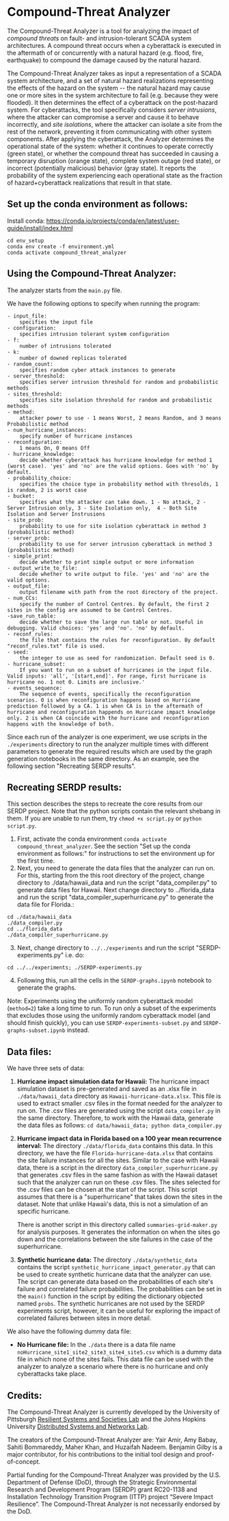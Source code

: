 # Compound-Threat Analyzer 

The Compound-Threat Analyzer is a tool for analyzing the impact of *compound
threats* on fault- and intrusion-tolerant SCADA system architectures. A
compound threat occurs when a cyberattack is executed in the aftermath of or
concurrently with a natural hazard (e.g. flood, fire, earthquake) to compound
the damage caused by the natural hazard.

The Compound-Threat Analyzer takes as input a representation of a SCADA system
architecture, and a set of natural hazard realizations representing the effects
of the hazard on the system -- the natural hazard may cause one or more sites
in the system architecture to fail (e.g. because they were flooded). It then
determines the effect of a cyberattack on the post-hazard system. For
cyberattacks, the tool specifically considers *server intrusions*, where the
attacker can compromise a server and cause it to behave incorrectly, and *site
isolations*, where the attacker can isolate a site from the rest of the
network, preventing it from communicating with other system components. After
applying the cyberattack, the Analyzer determines the operational state of the
system: whether it continues to operate correctly (green state), or whether the
compound threat has succeeded in causing a temporary disruption (orange state),
complete system outage (red state), or incorrect (potentially malicious)
behavior (gray state). It reports the probability of the system experiencing
each operational state as the fraction of hazard+cyberattack realizations that
result in that state.

## Set up the conda environment as follows:

Install conda: https://conda.io/projects/conda/en/latest/user-guide/install/index.html

```
cd env_setup
conda env create -f environment.yml
conda activate compound_threat_analyzer
```


## Using the Compound-Threat Analyzer:

The analyzer starts from the ```main.py``` file. 

We have the following options to specify when running the program:

    - input_file: 
        specifies the input file
    - configuration: 
        specifies intrusion tolerant system configuration
    - f: 
        number of intrusions tolerated
    - k: 
        number of downed replicas tolerated
    - random_count: 
        specifies random cyber attack instances to generate
    - server_threshold: 
        specifies server intrusion threshold for random and probabilistic methods
    - sites_threshold: 
        specifies site isolation threshold for random and probabilistic methods
    - method: 
        attacker power to use - 1 means Worst, 2 means Random, and 3 means Probabilistic method
    - num_hurricane_instances: 
        specify number of hurricane instances
    - reconfiguration: 
        1 means On, 0 means Off
    - hurricane_knowledge: 
        decide whether cyberattack has hurricane knowledge for method 1 (worst case). 'yes' and 'no' are the valid options. Goes with 'no' by default.
    - probability_choice: 
        specifies the choice type in probability method with thresolds, 1 is random, 2 is worst case
    - bucket: 
        specifies what the attacker can take down. 1 - No attack, 2 - Server Intrusion only, 3 - Site Isolation only,  4 - Both Site Isolation and Server Instrusions
    - site_prob: 
        probability to use for site isolation cyberattack in method 3 (probabilistic method)
    - server_prob: 
        probability to use for server intrusion cyberattack in method 3 (probabilistic method)
    - simple_print: 
        decide whether to print simple output or more information
    - output_write_to_file: 
        decide whether to write output to file. 'yes' and 'no' are the valid options.
    - output_file: 
        output filename with path from the root directory of the project.
    - num_CCs:
        specify the number of Control Centres. By default, the first 2 sites in the config are assumed to be Control Centres.
    -save_run_table:
        decide whether to save the large run table or not. Useful in debugging. Valid choices: 'yes' and 'no'. 'no' by default.
    - reconf_rules:
        the file that contains the rules for reconfiguration. By default "reconf_rules.txt" file is used.
    - seed: 
        the integer to use as seed for randomization. Default seed is 0.
    - hurricane_subset:
        If you want to run on a subset of hurricanes in the input file. Valid inputs: 'all', '[start,end]'. For range, first hurricane is hurricane no. 1 not 0. Limits are inclusive.'
    - events_sequence:
        The sequence of events, specifically the reconfiguration scenarios. 0 is when reconfiguration happens based on Hurricane prediction followed by a CA. 1 is when CA is in the aftermath of hurricane and reconfiguration happends on Hurricane impact knowledge only. 2 is when CA coincide with the hurricane and reconfiguration happens with the knowledge of both.


Since each run of the analyzer is one experiment, we use scripts in the ```./experiments``` directory to run the analyzer multiple times with different parameters to generate the required results which are used by the graph generation notebooks in the same directory. As an example, see the following section "Recreating SERDP results". 

## Recreating SERDP results:
This section describes the steps to recreate the core results from our SERDP project. Note that the python scripts contain the relevant shebang in them. If you are unable to run them, try ```chmod +x script.py``` or ```python script.py```.
1. First, activate the conda environment ```conda activate compound_threat_analyzer```. See the section "Set up the conda environment as follows:" for instructions to set the environment up for the first time. 
2. Next, you need to generate the data files that the analyzer can run on. For this, starting from the this root directory of the project, change directory to ./data/hawaii_data and run the script "data_compiler.py" to generate data files for Hawaii. Next change directory to ../florida_data and run the script "data_compiler_superhurricane.py" to generate the data file for Florida.:


```
cd ./data/hawaii_data
./data_compiler.py
cd ../florida_data
./data_compiler_superhurricane.py
```

3. Next, change directory to `../../experiments` and run the script "SERDP-experiments.py" i.e. do:

```
cd ../../experiments; ./SERDP-experiments.py
```

4. Following this, run all the cells in the ```SERDP-graphs.ipynb``` notebook to generate the graphs.

Note: Experiments using the uniformly random cyberattack model (`method=2`)
take a long time to run. To run only a subset of the experiments that excludes
those using the uniformly random cyberattack model (and should finish quickly),
you can use `SERDP-experiments-subset.py` and `SERDP-graphs-subset.ipynb`
instead.

## Data files:
We have three sets of data:
1. **Hurricane impact simulation data for Hawaii:**
    The hurricane impact simulation dataset is pre-generated and saved as an .xlsx file in ```./data/hawaii_data``` directory as ```Hawaii-hurricane-data.xlsx```. This file is used to extract smaller .csv files in the format needed for the analyzer to run on. The .csv files are generated using the script ```data_compiler.py``` in the same directory. Therefore, to work with the Hawaii data, generate the data files as follows: ``` cd data/hawaii_data; python data_compiler.py ```

2. **Hurricane impact data in Florida based on a 100 year mean recurrence interval:**
    The directory ```./data/florida_data``` contains this data. In this directory, we have the file ```Florida-hurricane-data.xlsx``` that contains the site failure instances for all the sites. Similar to the case with Hawaii data, there is a script in the directory ```data_compiler_superhurricane.py``` that generates .csv files in the same fashion as with the Hawaii dataset such that the analyzer can run on these .csv files. The sites selected for the .csv files can be chosen at the start of the script. This script assumes that there is a "superhurricane" that takes down the sites in the dataset. Note that unlike Hawaii's data, this is not a simulation of an specific hurricane.

    There is another script in this directory called ```summaries-grid-maker.py``` for analysis purposes. It generates the information on when the sites go down and the correlations between the site failures in the case of the superhurricane.

3. **Synthetic hurricane data:**
    The directory ```./data/synthetic_data``` contains the script ```synthetic_hurricane_impact_generator.py``` that can be used to create synthetic hurricane data that the analyzer can use. The script can generate data based on the probabilities of each site's failure and correlated failure probabilities. The probabilities can be set in the ```main()``` function in the script by editing the dictionary objected named ```probs```. The synthetic hurricanes are not used by the SERDP experiments script, however, it can be useful for exploring the impact of correlated failures between sites in more detail.

We also have the following dummy data file:
- **No Hurricane file:**
    In the ```./data``` there is a data file name ```noHurricane_site1_site2_site3_site4_site5.csv``` which is a dummy data file in which none of the sites fails. This data file can be used with the analyzer to analyze a scenario where there is no hurricane and only cyberattacks take place. 

## Credits:

The Compound-Threat Analyzer is currently developed by the University of
Pittsburgh [Resilient Systems and Societies Lab](https://rsslab.io/) and the
Johns Hopkins University [Distributed Systems and Networks
Lab](http://www.dsn.jhu.edu).

The creators of the Compound-Threat Analyzer are: Yair Amir, Amy Babay, Sahiti
Bommareddy, Maher Khan, and Huzaifah Nadeem. Benjamin Gilby is a major
contributor, for his contributions to the initial tool design and
proof-of-concept.

Partial funding for the Compound-Threat Analyzer was provided by the  U.S.
Department of Defense (DoD), through the Strategic Environmental Research and
Development Program (SERDP) grant RC20-1138 and Installation Technology
Transition Program (ITTP) project “Severe Impact Resilience”. The
Compound-Threat Analyzer is not necessarily endorsed by the DoD.
